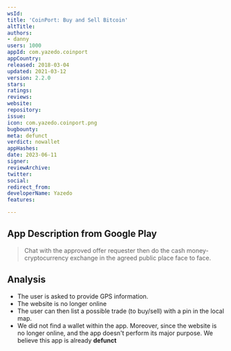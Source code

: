```yaml
---
wsId: 
title: 'CoinPort: Buy and Sell Bitcoin'
altTitle: 
authors:
- danny
users: 1000
appId: com.yazedo.coinport
appCountry: 
released: 2018-03-04
updated: 2021-03-12
version: 2.2.0
stars: 
ratings: 
reviews: 
website: 
repository: 
issue: 
icon: com.yazedo.coinport.png
bugbounty: 
meta: defunct
verdict: nowallet
appHashes: 
date: 2023-06-11
signer: 
reviewArchive: 
twitter: 
social: 
redirect_from: 
developerName: Yazedo
features: 

---
```


## App Description from Google Play 

> Chat with the approved offer requester then do the cash money-cryptocurrency exchange in the agreed public place face to face.

## Analysis 

- The user is asked to provide GPS information. 
- The website is no longer online 
- The user can then list a possible trade (to buy/sell) with a pin in the local map. 
- We did not find a wallet within the app. Moreover, since the website is no longer online, and the app doesn't perform its major purpose. We believe this app is already **defunct**


